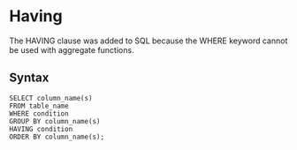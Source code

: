 # Having

The HAVING clause was added to SQL because the WHERE keyword cannot be used with aggregate functions.

## Syntax

```
SELECT column_name(s)
FROM table_name
WHERE condition
GROUP BY column_name(s)
HAVING condition
ORDER BY column_name(s);
```
